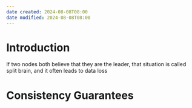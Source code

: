 ```yaml
---
date created: 2024-08-08T08:00
date modified: 2024-08-08T08:00
---
```


# Introduction
If two nodes both believe that they are the leader, that situation is called split brain, and it often leads to data loss

# Consistency Guarantees

